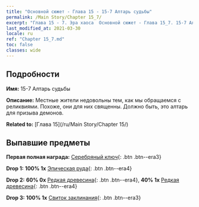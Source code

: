 ```yaml
---
title: "Основной сюжет - Глава 15 - 15-7 Алтарь судьбы"
permalink: /Main Story/Chapter 15_7/
excerpt: "Глава 15 - 7. Эра хаоса  Основной сюжет - Глава 15_7. 15-7 Алтарь судьбы"
last_modified_at: 2021-03-30
locale: ru
ref: "Chapter 15_7.md"
toc: false
classes: wide
---
```


## Подробности

 **Имя:** 15-7 Алтарь судьбы

 **Описание:** Местные жители недовольны тем, как мы обращаемся с реликвиями. Похоже, они для них священны. Должно быть, это алтарь для призыва демонов.

 **Related to:** [Глава 15](/ru/Main Story/Chapter 15/)

## Выпавшие предметы

 **Первая полная награда:** [Серебряный ключ](/ru/Items/con_693/){: .btn .btn--era3}

 **Drop 1:** **100% 1x** [Эпическая руда](/ru/Items/mat_47/){: .btn .btn--era4}

 **Drop 2:** **60% 0x** [Редкая древесина](/ru/Items/mat_41/){: .btn .btn--era4}, **40% 1x** [Редкая древесина](/ru/Items/mat_41/){: .btn .btn--era4}

 **Drop 3:** **100% 1x** [Свиток заклинания](/ru/Items/con_694/){: .btn .btn--era3}

